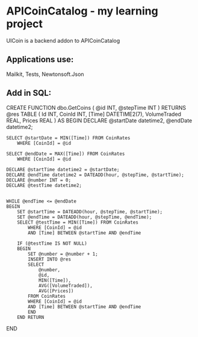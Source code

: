 # APICoinCatalog - my learning project

 UICoin is a backend addon to APICoinCatalog

## Applications use:
Mailkit, Tests, Newtonsoft.Json

## Add in SQL:

CREATE FUNCTION dbo.GetCoins
(
    @id INT,
    @stepTime INT
)
RETURNS @res TABLE
(
	Id INT,
	CoinId INT,
	[Time] DATETIME2(7),
	VolumeTraded REAL,
	Prices REAL
)
AS
BEGIN
	DECLARE @startDate datetime2, @endDate datetime2;

	SELECT @startDate = MIN([Time]) FROM CoinRates
		WHERE [CoinId] = @id

	SELECT @endDate = MAX([Time]) FROM CoinRates
		WHERE [CoinId] = @id

	DECLARE @startTime datetime2 = @startDate;
	DECLARE @endTime datetime2 = DATEADD(hour, @stepTime, @startTime);
	DECLARE @number INT = 0;
	DECLARE @testTime datetime2;


	WHILE @endTime <= @endDate
	BEGIN
		SET @startTime = DATEADD(hour, @stepTime, @startTime);
		SET @endTime = DATEADD(hour, @stepTime, @endTime);
		SELECT @testTime = MIN([Time]) FROM CoinRates
			WHERE [CoinId] = @id
			AND [Time] BETWEEN @startTime AND @endTime

		IF (@testTime IS NOT NULL)
		BEGIN
			SET @number = @number + 1;
			INSERT INTO @res
			SELECT 
				@number,
				@id,
				MIN([Time]),
				AVG([VolumeTraded]),
				AVG([Prices])   
			FROM CoinRates
			WHERE [CoinId] = @id
			AND [Time] BETWEEN @startTime AND @endTime
			END 
		END RETURN
END
